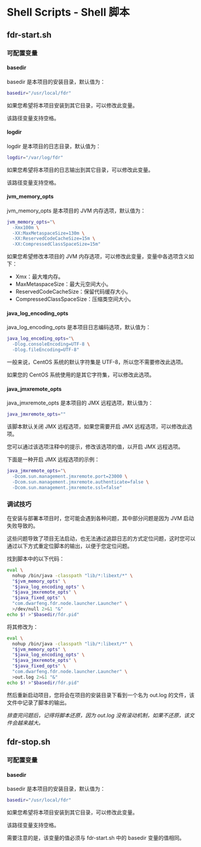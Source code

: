 # Shell Scripts - Shell 脚本

## fdr-start.sh

### 可配置变量

#### basedir

basedir 是本项目的安装目录，默认值为：

```bash
basedir="/usr/local/fdr"
```

如果您希望将本项目安装到其它目录，可以修改此变量。

该路径变量支持空格。

#### logdir

logdir 是本项目的日志目录，默认值为：

```bash
logdir="/var/log/fdr"
```

如果您希望将本项目的日志输出到其它目录，可以修改此变量。

该路径变量支持空格。

#### jvm_memory_opts

jvm_memory_opts 是本项目的 JVM 内存选项，默认值为：

```bash
jvm_memory_opts="\
  -Xmx100m \
  -XX:MaxMetaspaceSize=130m \
  -XX:ReservedCodeCacheSize=15m \
  -XX:CompressedClassSpaceSize=15m"
```

如果您希望修改本项目的 JVM 内存选项，可以修改此变量，变量中各选项含义如下：

- Xmx：最大堆内存。
- MaxMetaspaceSize：最大元空间大小。
- ReservedCodeCacheSize：保留代码缓存大小。
- CompressedClassSpaceSize：压缩类空间大小。

#### java_log_encoding_opts

java_log_encoding_opts 是本项目日志编码选项，默认值为：

```bash
java_log_encoding_opts="\
  -Dlog.consoleEncoding=UTF-8 \
  -Dlog.fileEncoding=UTF-8"
```

一般来说，CentOS 系统的默认字符集是 UTF-8，所以您不需要修改此选项。

如果您的 CentOS 系统使用的是其它字符集，可以修改此选项。

#### java_jmxremote_opts

java_jmxremote_opts 是本项目的 JMX 远程选项，默认值为：

```bash
java_jmxremote_opts=""
```

该脚本默认关闭 JMX 远程选项，如果您需要开启 JMX 远程选项，可以修改此选项。

您可以通过该选项注释中的提示，修改该选项的值，以开启 JMX 远程选项。

下面是一种开启 JMX 远程选项的示例：

```bash
java_jmxremote_opts="\
  -Dcom.sun.management.jmxremote.port=23000 \
  -Dcom.sun.management.jmxremote.authenticate=false \
  -Dcom.sun.management.jmxremote.ssl=false"
```

### 调试技巧

在安装与部署本项目时，您可能会遇到各种问题，其中部分问题是因为 JVM 启动失败导致的。

这些问题导致了项目无法启动，也无法通过追踪日志的方式定位问题，这时您可以通过以下方式重定位脚本的输出，以便于您定位问题。

找到脚本中的以下代码：

```bash
eval \
  nohup /bin/java -classpath "lib/*:libext/*" \
  "$jvm_memory_opts" \
  "$java_log_encoding_opts" \
  "$java_jmxremote_opts" \
  "$java_fixed_opts" \
  "com.dwarfeng.fdr.node.launcher.Launcher" \
  >/dev/null 2>&1 "&"
echo $! >"$basedir/fdr.pid"
```

将其修改为：

```bash
eval \
  nohup /bin/java -classpath "lib/*:libext/*" \
  "$jvm_memory_opts" \
  "$java_log_encoding_opts" \
  "$java_jmxremote_opts" \
  "$java_fixed_opts" \
  "com.dwarfeng.fdr.node.launcher.Launcher" \
  >out.log 2>&1 "&"
echo $! >"$basedir/fdr.pid"
```

然后重新启动项目，您将会在项目的安装目录下看到一个名为 out.log 的文件，该文件中记录了脚本的输出。

*排查完问题后，记得将脚本还原，因为 out.log 没有滚动机制，如果不还原，该文件会越来越大。*

## fdr-stop.sh

### 可配置变量

#### basedir

basedir 是本项目的安装目录，默认值为：

```bash
basedir="/usr/local/fdr"
```

如果您希望将本项目安装到其它目录，可以修改此变量。

该路径变量支持空格。

需要注意的是，该变量的值必须与 fdr-start.sh 中的 basedir 变量的值相同。

